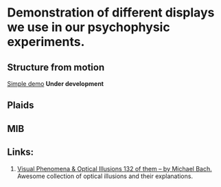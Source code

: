 # Demonstration of different displays we use in our psychophysic experiments.

## Structure from motion
[Simple demo](https://aleshins.github.io/demos_psychophysics/SFM/demoSFM_simple.html) **Under development**
## Plaids

## MIB

## Links:
1. [Visual Phenomena & Optical Illusions
132 of them – by Michael Bach.](http://www.michaelbach.de/ot/) Awesome collection of optical illusions and their explanations.
